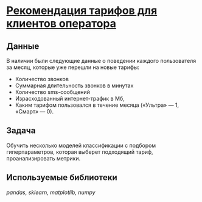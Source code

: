 # [Рекомендация тарифов для клиентов оператора](tariff_recs.ipynb)

## Данные

В наличии были следующие данные о поведении каждого пользователя за месяц, которые уже перешли на новые тарифы:
- Количество звонков
- Суммарная длительность звонков в минутах
- Количество sms-сообщений
- Израсходованный интернет-трафик в Мб,
- Каким тарифом пользовался в течение месяца («Ультра» — 1, «Смарт» — 0).

## Задача

Обучить несколько моделей классификации с подбором гиперпараметров, которая выберет подходящий тариф, проанализировать метрики.

## Используемые библиотеки
*pandas, sklearn, matplotlib, numpy*
